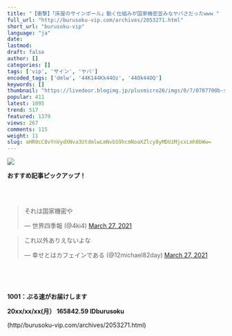 ```yaml
---
title: "【衝撃】「床屋のサインポール」動く仕組みが国家機密並みなヤバさだったwww "
full_url: "http://burusoku-vip.com/archives/2053271.html"
short_url: "burusoku-vip"
language: "ja"
date: 
lastmod: 
draft: false
author: []
categories: []
tags: ['vip', 'サイン', 'ヤバ']
encoded_tags: ['dmlw', '44K144Kk44Oz', '44Ok44OQ']
keywords: []
thumbnail: "https://livedoor.blogimg.jp/plusmicro26/imgs/0/7/0787700b-s.png"
popular: 411
latest: 1095
trend: 517
featured: 1379
views: 267
comments: 115
weight: 11
slug: aHR0cC8vYnVydXNva3UtdmlwLmNvbS9hcmNoaXZlcy8yMDUzMjcxLmh0bWw=
---
```


![](https://livedoor.blogimg.jp/plusmicro26/imgs/0/7/0787700b-s.png)

<div><p><b>おすすめ記事ピックアップ！</b></p> <p class='g-ad1'> </p> <p class='g-ad2'> </p> <p></p><br> <br> <blockquote class='twitter-tweet'><p lang='ja' dir='ltr'>それは国家機密や</p>— 世界四季報 (@4ki4) <a href='https//twitter.com/4ki4/status/1375815129997008908?ref_src=twsrc%5Etfw'>March 27, 2021</a></blockquote> <blockquote class='twitter-tweet'><p lang='ja' dir='ltr'>これ以外ありえないよな</p>— 幸せとはカフェインである (@12michael82day) <a href='https//twitter.com/12michael82day/status/1375615053911613440?ref_src=twsrc%5Etfw'>March 27, 2021</a></blockquote> <br> <p id='csw_block'></p> <p id='divSP1'> </p> <br><p><b>1001：ぶる速がお届けします <p> 20xx/xx/xx(月） 165842.59 IDburusoku</p></b></p> <p class='g-ad1'> </p> <p class='g-ad2'> </p> <p id='divSP'> </p> </div>

(http//burusoku-vip.com/archives/2053271.html)
